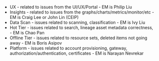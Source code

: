 - UX - related to issues from the UI/UX/Portal  - EM is Philip Liu
- 	Insights - related to issues from the graphs/charts/metrics/monitor/etc - EM is Craig Lee or John Lin (CEIP)
- 	Data Scan - issues related to scanning, classification - EM is Ivy Liu
- 	Hot Tier - issues related to search, lineage asset metadata correctness,   - EM is Chao Pan
- 	Offline Tier - issues related to resource sets, deleted items not going away - EM is Boris Asipov
- 	Platform - issues related to account provisioning, gateway, authorization/authentication, certificates - EM is Narayan Nevrekar